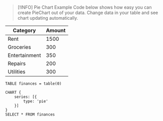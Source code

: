 
> [!INFO] Pie Chart Example
> Code below shows how easy you can create PieChart out of your data. Change data in your table and see chart updating automatically.

| Category      | Amount |
| ------------- | ------ |
| Rent          | 1500   |
| Groceries     | 300    |
| Entertainment | 350    |
| Repairs       | 200    |
| Utilities     | 300    |
```sqlseal
TABLE finances = table(0)

CHART {
	series: [{
		type: 'pie'
	}]
}
SELECT * FROM finances
```
